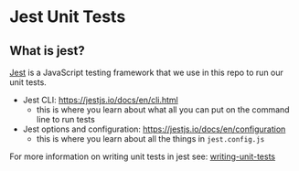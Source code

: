 # Jest Unit Tests

## What is jest?
[Jest](https://jestjs.io/) is a JavaScript testing framework that we use in this repo to run our unit tests.

- Jest CLI: <https://jestjs.io/docs/en/cli.html>
  - this is where you learn about what all you can put on the command line to run tests
- Jest options and configuration: <https://jestjs.io/docs/en/configuration>
  - this is where you learn about all the things in `jest.config.js`

For more information on writing unit tests in jest see: [writing-unit-tests](<../contributing-guide/5. writing-unit-tests.md>)
